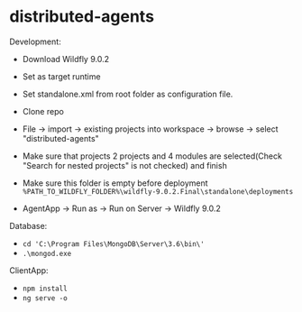 # distributed-agents

Development:

- Download Wildfly 9.0.2
- Set as target runtime
- Set standalone.xml from root folder as configuration file.

- Clone repo
- File -> import -> existing projects into workspace -> browse -> select "distributed-agents"
- Make sure that projects 2 projects and 4 modules are selected(Check "Search for nested projects" is not checked) and finish
- Make sure this folder is empty before deployment `%PATH_TO_WILDFLY_FOLDER%\wildfly-9.0.2.Final\standalone\deployments`
- AgentApp -> Run as -> Run on Server -> Wildfly 9.0.2 

Database:
 
- `cd 'C:\Program Files\MongoDB\Server\3.6\bin\'`
- `.\mongod.exe`

ClientApp:

- `npm install`
- `ng serve -o`